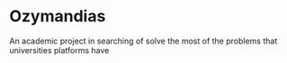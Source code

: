 # Ozymandias
An academic project in searching of solve the most of the problems that universities platforms have
